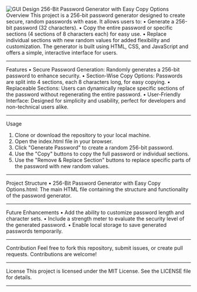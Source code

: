 ![GUI Design](https://github.com/user-attachments/assets/787f3077-f65c-4dca-87e1-41e8cc7dc085)
256-Bit Password Generator with Easy Copy Options
Overview
This project is a 256-bit password generator designed to create secure, random passwords with ease. It allows users to:
•	Generate a 256-bit password (32 characters).
•	Copy the entire password or specific sections (4 sections of 8 characters each) for easy use.
•	Replace individual sections with new random values for added flexibility and customization.
The generator is built using HTML, CSS, and JavaScript and offers a simple, interactive interface for users.
________________________________________
Features
•	Secure Password Generation: Randomly generates a 256-bit password to enhance security.
•	Section-Wise Copy Options: Passwords are split into 4 sections, each 8 characters long, for easy copying.
•	Replaceable Sections: Users can dynamically replace specific sections of the password without regenerating the entire password.
•	User-Friendly Interface: Designed for simplicity and usability, perfect for developers and non-technical users alike.
________________________________________
Usage
1.	Clone or download the repository to your local machine.
2.	Open the index.html file in your browser.
3.	Click "Generate Password" to create a random 256-bit password.
4.	Use the "Copy" buttons to copy the full password or individual sections.
5.	Use the "Remove & Replace Section" buttons to replace specific parts of the password with new random values.
________________________________________
Project Structure
•	256-Bit Password Generator with Easy Copy Options.html: 
The main HTML file containing the structure and functionality of the password generator.
________________________________________
Future Enhancements
•	Add the ability to customize password length and character sets.
•	Include a strength meter to evaluate the security level of the generated password.
•	Enable local storage to save generated passwords temporarily.
________________________________________
Contribution
Feel free to fork this repository, submit issues, or create pull requests. Contributions are welcome!
________________________________________
License
This project is licensed under the MIT License. See the LICENSE file for details.
________________________________________
